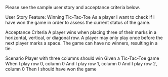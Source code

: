 Please see the sample user story and acceptance criteria below.

User Story
Feature: Winning Tic-Tac-Toe
As a player I want to check if I have won the game in order to assess the current status of the
game.

Acceptance Criteria
A player wins when placing three of their marks in a horizontal, vertical, or diagonal row.
A player may only play once before the next player marks a space.
The game can have no winners, resulting in a tie.

Scenario
Player with three columns should win
Given a Tic-Tac-Toe game
When I play row 0, column 0
And I play row 1, column 0
And I play row 2, column 0
Then I should have won the game